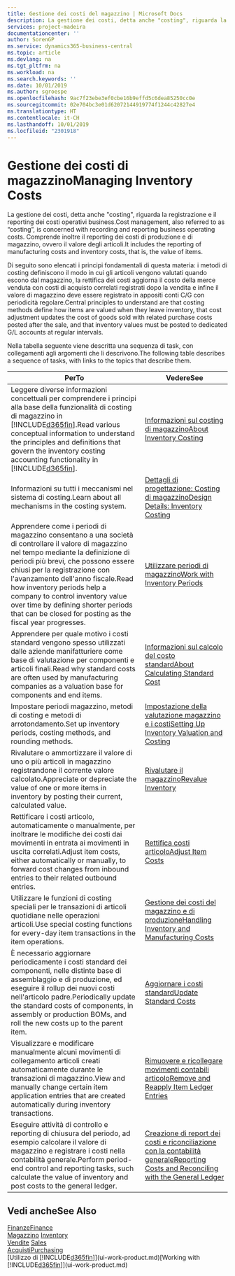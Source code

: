 ```yaml
---
title: Gestione dei costi del magazzino | Microsoft Docs
description: La gestione dei costi, detta anche "costing", riguarda la registrazione e il reporting dei costi operativi business. Comprende inoltre il reporting dei costi di produzione e di magazzino, ovvero il valore degli articoli.
services: project-madeira
documentationcenter: ''
author: SorenGP
ms.service: dynamics365-business-central
ms.topic: article
ms.devlang: na
ms.tgt_pltfrm: na
ms.workload: na
ms.search.keywords: ''
ms.date: 10/01/2019
ms.author: sgroespe
ms.openlocfilehash: 9ac7f23ebe3ef0cbe16b9effd5c6dea85250cc0e
ms.sourcegitcommit: 02e704bc3e01d62072144919774f1244c42827e4
ms.translationtype: HT
ms.contentlocale: it-CH
ms.lasthandoff: 10/01/2019
ms.locfileid: "2301918"
---
```

# <a name="managing-inventory-costs"></a><span data-ttu-id="c0a6d-104">Gestione dei costi di magazzino</span><span class="sxs-lookup"><span data-stu-id="c0a6d-104">Managing Inventory Costs</span></span>
<span data-ttu-id="c0a6d-105">La gestione dei costi, detta anche "costing", riguarda la registrazione e il reporting dei costi operativi business.</span><span class="sxs-lookup"><span data-stu-id="c0a6d-105">Cost management, also referred to as “costing”, is concerned with recording and reporting business operating costs.</span></span> <span data-ttu-id="c0a6d-106">Comprende inoltre il reporting dei costi di produzione e di magazzino, ovvero il valore degli articoli.</span><span class="sxs-lookup"><span data-stu-id="c0a6d-106">It includes the reporting of manufacturing costs and inventory costs, that is, the value of items.</span></span>   

<span data-ttu-id="c0a6d-107">Di seguito sono elencati i principi fondamentali di questa materia: i metodi di costing definiscono il modo in cui gli articoli vengono valutati quando escono dal magazzino, la rettifica dei costi aggiorna il costo della merce venduta con costi di acquisto correlati registrati dopo la vendita e infine il valore di magazzino deve essere registrato in appositi conti C/G con periodicità regolare.</span><span class="sxs-lookup"><span data-stu-id="c0a6d-107">Central principles to understand are that costing methods define how items are valued when they leave inventory, that cost adjustment updates the cost of goods sold with related purchase costs posted after the sale, and that inventory values must be posted to dedicated G/L accounts at regular intervals.</span></span>

<span data-ttu-id="c0a6d-108">Nella tabella seguente viene descritta una sequenza di task, con collegamenti agli argomenti che li descrivono.</span><span class="sxs-lookup"><span data-stu-id="c0a6d-108">The following table describes a sequence of tasks, with links to the topics that describe them.</span></span>

|<span data-ttu-id="c0a6d-109">**Per**</span><span class="sxs-lookup"><span data-stu-id="c0a6d-109">**To**</span></span>|<span data-ttu-id="c0a6d-110">**Vedere**</span><span class="sxs-lookup"><span data-stu-id="c0a6d-110">**See**</span></span>|  
|------------|-------------|  
|<span data-ttu-id="c0a6d-111">Leggere diverse informazioni concettuali per comprendere i principi alla base della funzionalità di costing di magazzino in [!INCLUDE[d365fin](includes/d365fin_md.md)].</span><span class="sxs-lookup"><span data-stu-id="c0a6d-111">Read various conceptual information to understand the principles and definitions that govern the inventory costing accounting functionality in [!INCLUDE[d365fin](includes/d365fin_md.md)].</span></span>|[<span data-ttu-id="c0a6d-112">Informazioni sul costing di magazzino</span><span class="sxs-lookup"><span data-stu-id="c0a6d-112">About Inventory Costing</span></span>](finance-learn-about-costing.md)|  
|<span data-ttu-id="c0a6d-113">Informazioni su tutti i meccanismi nel sistema di costing.</span><span class="sxs-lookup"><span data-stu-id="c0a6d-113">Learn about all mechanisms in the costing system.</span></span>|[<span data-ttu-id="c0a6d-114">Dettagli di progettazione: Costing di magazzino</span><span class="sxs-lookup"><span data-stu-id="c0a6d-114">Design Details: Inventory Costing</span></span>](design-details-inventory-costing.md)|
|<span data-ttu-id="c0a6d-115">Apprendere come i periodi di magazzino consentano a una società di controllare il valore di magazzino nel tempo mediante la definizione di periodi più brevi, che possono essere chiusi per la registrazione con l'avanzamento dell'anno fiscale.</span><span class="sxs-lookup"><span data-stu-id="c0a6d-115">Read how inventory periods help a company to control inventory value over time by defining shorter periods that can be closed for posting as the fiscal year progresses.</span></span>|[<span data-ttu-id="c0a6d-116">Utilizzare periodi di magazzino</span><span class="sxs-lookup"><span data-stu-id="c0a6d-116">Work with Inventory Periods</span></span>](finance-how-to-work-with-inventory-periods.md)|
|<span data-ttu-id="c0a6d-117">Apprendere per quale motivo i costi standard vengono spesso utilizzati dalle aziende manifatturiere come base di valutazione per componenti e articoli finali.</span><span class="sxs-lookup"><span data-stu-id="c0a6d-117">Read why standard costs are often used by manufacturing companies as a valuation base for components and end items.</span></span>|[<span data-ttu-id="c0a6d-118">Informazioni sul calcolo del costo standard</span><span class="sxs-lookup"><span data-stu-id="c0a6d-118">About Calculating Standard Cost</span></span>](finance-about-calculating-standard-cost.md)|
|<span data-ttu-id="c0a6d-119">Impostare periodi magazzino, metodi di costing e metodi di arrotondamento.</span><span class="sxs-lookup"><span data-stu-id="c0a6d-119">Set up inventory periods, costing methods, and rounding methods.</span></span>|[<span data-ttu-id="c0a6d-120">Impostazione della valutazione magazzino e i costi</span><span class="sxs-lookup"><span data-stu-id="c0a6d-120">Setting Up Inventory Valuation and Costing</span></span>](finance-set-up-inventory-valuation-and-costing.md)|
|<span data-ttu-id="c0a6d-121">Rivalutare o ammortizzare il valore di uno o più articoli in magazzino registrandone il corrente valore calcolato.</span><span class="sxs-lookup"><span data-stu-id="c0a6d-121">Appreciate or depreciate the value of one or more items in inventory by posting their current, calculated value.</span></span>|[<span data-ttu-id="c0a6d-122">Rivalutare il magazzino</span><span class="sxs-lookup"><span data-stu-id="c0a6d-122">Revalue Inventory</span></span>](inventory-how-revalue-inventory.md)|
|<span data-ttu-id="c0a6d-123">Rettificare i costi articolo, automaticamente o manualmente, per inoltrare le modifiche dei costi dai movimenti in entrata ai movimenti in uscita correlati.</span><span class="sxs-lookup"><span data-stu-id="c0a6d-123">Adjust item costs, either automatically or manually, to forward cost changes from inbound entries to their related outbound entries.</span></span>|[<span data-ttu-id="c0a6d-124">Rettifica costi articolo</span><span class="sxs-lookup"><span data-stu-id="c0a6d-124">Adjust Item Costs</span></span>](inventory-how-adjust-item-costs.md)|
|<span data-ttu-id="c0a6d-125">Utilizzare le funzioni di costing speciali per le transazioni di articoli quotidiane nelle operazioni articoli.</span><span class="sxs-lookup"><span data-stu-id="c0a6d-125">Use special costing functions for every-day item transactions in the item operations.</span></span>|[<span data-ttu-id="c0a6d-126">Gestione dei costi del magazzino e di produzione</span><span class="sxs-lookup"><span data-stu-id="c0a6d-126">Handling Inventory and Manufacturing Costs</span></span>](finance-handle-inventory-and-manufacturing-costs.md)|  
|<span data-ttu-id="c0a6d-127">È necessario aggiornare periodicamente i costi standard dei componenti, nelle distinte base di assemblaggio e di produzione, ed eseguire il rollup dei nuovi costi nell'articolo padre.</span><span class="sxs-lookup"><span data-stu-id="c0a6d-127">Periodically update the standard costs of components, in assembly or production BOMs, and roll the new costs up to the parent item.</span></span>|[<span data-ttu-id="c0a6d-128">Aggiornare i costi standard</span><span class="sxs-lookup"><span data-stu-id="c0a6d-128">Update Standard Costs</span></span>](finance-how-to-update-standard-costs.md)|
|<span data-ttu-id="c0a6d-129">Visualizzare e modificare manualmente alcuni movimenti di collegamento articoli creati automaticamente durante le transazioni di magazzino.</span><span class="sxs-lookup"><span data-stu-id="c0a6d-129">View and manually change certain item application entries that are created automatically during inventory transactions.</span></span>|[<span data-ttu-id="c0a6d-130">Rimuovere e ricollegare movimenti contabili articolo</span><span class="sxs-lookup"><span data-stu-id="c0a6d-130">Remove and Reapply Item Ledger Entries</span></span>](finance-how-to-remove-and-reapply-item-entries.md)|
|<span data-ttu-id="c0a6d-131">Eseguire attività di controllo e reporting di chiusura del periodo, ad esempio calcolare il valore di magazzino e registrare i costi nella contabilità generale.</span><span class="sxs-lookup"><span data-stu-id="c0a6d-131">Perform period-end control and reporting tasks, such calculate the value of inventory and post costs to the general ledger.</span></span>|[<span data-ttu-id="c0a6d-132">Creazione di report dei costi e riconciliazione con la contabilità generale</span><span class="sxs-lookup"><span data-stu-id="c0a6d-132">Reporting Costs and Reconciling with the General Ledger</span></span>](finance-report-costs-and-reconcile-with-the-general-ledger.md)|

## <a name="see-also"></a><span data-ttu-id="c0a6d-133">Vedi anche</span><span class="sxs-lookup"><span data-stu-id="c0a6d-133">See Also</span></span>  
 [<span data-ttu-id="c0a6d-134">Finanze</span><span class="sxs-lookup"><span data-stu-id="c0a6d-134">Finance</span></span>](finance.md)  
 <span data-ttu-id="c0a6d-135">[Magazzino](inventory-manage-inventory.md) </span><span class="sxs-lookup"><span data-stu-id="c0a6d-135">[Inventory](inventory-manage-inventory.md) </span></span>  
 <span data-ttu-id="c0a6d-136">[Vendite](sales-manage-sales.md) </span><span class="sxs-lookup"><span data-stu-id="c0a6d-136">[Sales](sales-manage-sales.md) </span></span>  
 [<span data-ttu-id="c0a6d-137">Acquisti</span><span class="sxs-lookup"><span data-stu-id="c0a6d-137">Purchasing</span></span>](purchasing-manage-purchasing.md)  
 <span data-ttu-id="c0a6d-138">[Utilizzo di [!INCLUDE[d365fin](includes/d365fin_md.md)]](ui-work-product.md)</span><span class="sxs-lookup"><span data-stu-id="c0a6d-138">[Working with [!INCLUDE[d365fin](includes/d365fin_md.md)]](ui-work-product.md)</span></span>
